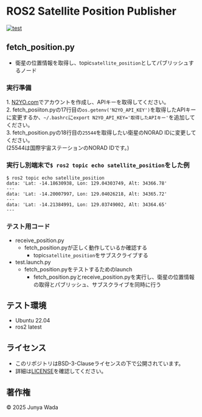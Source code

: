 # ROS2 Satellite Position Publisher
[![test](https://github.com/JEISU20xx/satellite_position/actions/workflows/test.yml/badge.svg)](https://github.com/JEISU20xx/satellite_position/actions/workflows/test.yml)
## fetch_position.py
- 衛星の位置情報を取得し、topic`satellite_position`としてパブリッシュするノード
### 実行準備
1\. [N2YO.com](https://www.n2yo.com/)でアカウントを作成し、APIキーを取得してください。   
2\. fetch_posiiton.pyの17行目の`os.getenv('N2YO_API_KEY')`を取得したAPIキーに変更するか、`~/.bashrc`に`export N2YO_API_KEY='取得したAPIキー'`を追加してください。  
3\. fetch_position.pyの18行目の`25544`を取得したい衛星のNORAD IDに変更してください。  
(25544は国際宇宙ステーションのNORAD IDです。)

### 実行し別端末で`$ ros2 topic echo satellite_position`をした例
```
$ ros2 topic echo satellite_position
data: 'Lat: -14.18630938, Lon: 129.04303749, Alt: 34366.78'
---
data: 'Lat: -14.20007997, Lon: 129.04026218, Alt: 34365.72'
---
data: 'Lat: -14.21384991, Lon: 129.03749002, Alt: 34364.65'
---
```

### テスト用コード
- receive_position.py
  - fetch_position.pyが正しく動作しているか確認する
    - topic`satellite_position`をサブスクライブする
- test.launch.py
  - fetch_position.pyをテストするためのlaunch
    - fetch_position.pyとreceive_position.pyを実行し、衛星の位置情報の取得とパブリッシュ、サブスクライブを同時に行う

## テスト環境
- Ubuntu 22.04
- ros2 latest

## ライセンス
- このリポジトリはBSD-3-Clauseライセンスの下で公開されています。
- 詳細は[LICENSE](https://github.com/JEISU20xx/satellite_position/blob/master/LICENSE)を確認してください。

## 著作権
© 2025 Junya Wada

